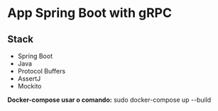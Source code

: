 # App Spring Boot with gRPC
<h2><b>Stack</b></h2>
<ul>
  <li>Spring Boot</li>
  <li>Java</li>
  <li>Protocol Buffers</li>
  <li>AssertJ</li>
  <li>Mockito</li>
</ul>
<p><b>Docker-compose usar o comando:</b> sudo docker-compose up --build</p>
